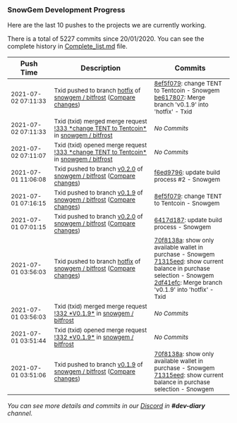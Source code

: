 
### SnowGem Development Progress

Here are the last 10 pushes to the projects we are currently working.

There is a total of 5227 commits since 20/01/2020. You can see the complete history in
 [Complete_list.md](Complete_list.md) file.

| Push Time | Description | Commits |
| --- | --- | --- |
| <sub>2021-07-02 07:11:33</sub> | <sub>Txid pushed to branch [hotfix](https://gitlab.com/snowgem/bitfrost/commits/hotfix) of [snowgem / bitfrost](https://gitlab.com/snowgem/bitfrost) ([Compare changes](https://gitlab.com/snowgem/bitfrost/compare/2df41efc4f4840945c831edf69794eddc5d5264a...be6178072e477eb87790579d288f2abbb96de734))</sub> | <sub>[8ef5f079](https://gitlab.com/snowgem/bitfrost/-/commit/8ef5f0791ae63f205440aa59ecc4546e3520f21f): change TENT to Tentcoin - Snowgem<br>[be617807](https://gitlab.com/snowgem/bitfrost/-/commit/be6178072e477eb87790579d288f2abbb96de734): Merge branch 'v0.1.9' into 'hotfix' - Txid</sub> |
| <sub>2021-07-02 07:11:33</sub> | <sub>Txid (txid) merged merge request [\!333 \*change TENT to Tentcoin\*](https://gitlab.com/snowgem/bitfrost/-/merge_requests/333) in [snowgem / bitfrost](https://gitlab.com/snowgem/bitfrost)</sub> | <sub>_No Commits_</sub> |
| <sub>2021-07-02 07:11:07</sub> | <sub>Txid (txid) opened merge request [\!333 \*change TENT to Tentcoin\*](https://gitlab.com/snowgem/bitfrost/-/merge_requests/333) in [snowgem / bitfrost](https://gitlab.com/snowgem/bitfrost)</sub> | <sub>_No Commits_</sub> |
| <sub>2021-07-01 11:06:08</sub> | <sub>Txid pushed to branch [v0\.2\.0](https://gitlab.com/snowgem/bitfrost/commits/v0.2.0) of [snowgem / bitfrost](https://gitlab.com/snowgem/bitfrost) ([Compare changes](https://gitlab.com/snowgem/bitfrost/compare/6417d1872f5915014f609f6032cc2e3dbf520c85...f6ed97963c5d862d29c6ebce96cc0f7663a40cce))</sub> | <sub>[f6ed9796](https://gitlab.com/snowgem/bitfrost/-/commit/f6ed97963c5d862d29c6ebce96cc0f7663a40cce): update build process #2 - Snowgem</sub> |
| <sub>2021-07-01 07:16:15</sub> | <sub>Txid pushed to branch [v0\.1\.9](https://gitlab.com/snowgem/bitfrost/commits/v0.1.9) of [snowgem / bitfrost](https://gitlab.com/snowgem/bitfrost) ([Compare changes](https://gitlab.com/snowgem/bitfrost/compare/71315eed9af6d51088e9b9ff66f850494937edc2...8ef5f0791ae63f205440aa59ecc4546e3520f21f))</sub> | <sub>[8ef5f079](https://gitlab.com/snowgem/bitfrost/-/commit/8ef5f0791ae63f205440aa59ecc4546e3520f21f): change TENT to Tentcoin - Snowgem</sub> |
| <sub>2021-07-01 07:01:15</sub> | <sub>Txid pushed to branch [v0\.2\.0](https://gitlab.com/snowgem/bitfrost/commits/v0.2.0) of [snowgem / bitfrost](https://gitlab.com/snowgem/bitfrost) ([Compare changes](https://gitlab.com/snowgem/bitfrost/compare/26a7314e8330905546627849d15ba8491c146d28...6417d1872f5915014f609f6032cc2e3dbf520c85))</sub> | <sub>[6417d187](https://gitlab.com/snowgem/bitfrost/-/commit/6417d1872f5915014f609f6032cc2e3dbf520c85): update build process - Snowgem</sub> |
| <sub>2021-07-01 03:56:03</sub> | <sub>Txid pushed to branch [hotfix](https://gitlab.com/snowgem/bitfrost/commits/hotfix) of [snowgem / bitfrost](https://gitlab.com/snowgem/bitfrost) ([Compare changes](https://gitlab.com/snowgem/bitfrost/compare/6e1adbd7524d261afcaefe7038de616e9c5243c3...2df41efc4f4840945c831edf69794eddc5d5264a))</sub> | <sub>[70f8138a](https://gitlab.com/snowgem/bitfrost/-/commit/70f8138aac203c84f786bbf0219d1f30486fee61): show only available wallet in purchase - Snowgem<br>[71315eed](https://gitlab.com/snowgem/bitfrost/-/commit/71315eed9af6d51088e9b9ff66f850494937edc2): show current balance in purchase selection - Snowgem<br>[2df41efc](https://gitlab.com/snowgem/bitfrost/-/commit/2df41efc4f4840945c831edf69794eddc5d5264a): Merge branch 'v0.1.9' into 'hotfix' - Txid</sub> |
| <sub>2021-07-01 03:56:03</sub> | <sub>Txid (txid) merged merge request [\!332 \*V0\.1\.9\*](https://gitlab.com/snowgem/bitfrost/-/merge_requests/332) in [snowgem / bitfrost](https://gitlab.com/snowgem/bitfrost)</sub> | <sub>_No Commits_</sub> |
| <sub>2021-07-01 03:51:44</sub> | <sub>Txid (txid) opened merge request [\!332 \*V0\.1\.9\*](https://gitlab.com/snowgem/bitfrost/-/merge_requests/332) in [snowgem / bitfrost](https://gitlab.com/snowgem/bitfrost)</sub> | <sub>_No Commits_</sub> |
| <sub>2021-07-01 03:51:06</sub> | <sub>Txid pushed to branch [v0\.1\.9](https://gitlab.com/snowgem/bitfrost/commits/v0.1.9) of [snowgem / bitfrost](https://gitlab.com/snowgem/bitfrost) ([Compare changes](https://gitlab.com/snowgem/bitfrost/compare/1e74f2c429f4da4f0ecd00bb777820760a11e1f2...71315eed9af6d51088e9b9ff66f850494937edc2))</sub> | <sub>[70f8138a](https://gitlab.com/snowgem/bitfrost/-/commit/70f8138aac203c84f786bbf0219d1f30486fee61): show only available wallet in purchase - Snowgem<br>[71315eed](https://gitlab.com/snowgem/bitfrost/-/commit/71315eed9af6d51088e9b9ff66f850494937edc2): show current balance in purchase selection - Snowgem</sub> |

_You can see more details and commits in our [Discord](https://discord.gg/zumGnbg) in **#dev-diary** channel._
